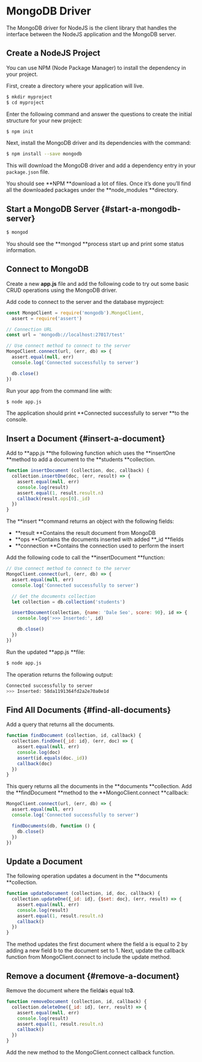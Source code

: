 # MongoDB Driver

The MongoDB driver for NodeJS is the client library that handles the interface between the NodeJS application and the MongoDB server.

## Create a NodeJS Project

You can use NPM \(Node Package Manager\) to install the dependency in your project.

First, create a directory where your application will live.

```bash
$ mkdir myproject
$ cd myproject
```

Enter the following command and answer the questions to create the initial structure for your new project:

```bash
$ npm init
```

Next, install the MongoDB driver and its dependencies with the command:

```bash
$ npm install --save mongodb
```

This will download the MongoDB driver and add a dependency entry in your `package.json` file.

You should see **NPM **download a lot of files. Once it’s done you’ll find all the downloaded packages under the **node\_modules **directory.

## Start a MongoDB Server {#start-a-mongodb-server}

```bash
$ mongod
```

You should see the **mongod **process start up and print some status information.

## Connect to MongoDB

Create a new **app.js** file and add the following code to try out some basic CRUD operations using the MongoDB driver.

Add code to connect to the server and the database myproject:

```js
const MongoClient = require('mongodb').MongoClient,
  assert = require('assert')

// Connection URL
const url = 'mongodb://localhost:27017/test'

// Use connect method to connect to the server
MongoClient.connect(url, (err, db) => {
  assert.equal(null, err)
  console.log('Connected successfully to server')

  db.close()
})
```

Run your app from the command line with:

```bash
$ node app.js
```

The application should print **Connected successfully to server **to the console.

## Insert a Document {#insert-a-document}

Add to **app.js **the following function which uses the **insertOne **method to add a document to the **students **collection.

```js
function insertDocument (collection, doc, callback) {
  collection.insertOne(doc, (err, result) => {
    assert.equal(null, err)
    console.log(result)
    assert.equal(1, result.result.n)
    callback(result.ops[0]._id)
  })
}
```

The **insert **command returns an object with the following fields:

* **result **Contains the result document from MongoDB
* **ops **Contains the documents inserted with added **\_id **fields
* **connection **Contains the connection used to perform the insert

Add the following code to call the **insertDocument **function:

```js
// Use connect method to connect to the server
MongoClient.connect(url, (err, db) => {
  assert.equal(null, err)
  console.log('Connected successfully to server')

  // Get the documents collection
  let collection = db.collection('students')

  insertDocument(collection, {name: 'Dale Seo', score: 90}, id => {
    console.log('>>> Inserted:', id)

    db.close()
  })
})
```

Run the updated **app.js **file:

```bash
$ node app.js
```

The operation returns the following output:

```bash
Connected successfully to server
>>> Inserted: 58da1191364fd2a2e70a0e1d
```

## Find All Documents {#find-all-documents}

Add a query that returns all the documents.

```js
function findDocument (collection, id, callback) {
  collection.findOne({_id: id}, (err, doc) => {
    assert.equal(null, err)
    console.log(doc)
    assert(id.equals(doc._id))
    callback(doc)
  })
}
```

This query returns all the documents in the **documents **collection. Add the **findDocument **method to the **MongoClient.connect **callback:

```js
MongoClient.connect(url, (err, db) => {
  assert.equal(null, err)
  console.log('Connected successfully to server')

  findDocuments(db, function () {
    db.close()
  })
})
```

## Update a Document

The following operation updates a document in the **documents **collection.

```js
function updateDocument (collection, id, doc, callback) {
  collection.updateOne({_id: id}, {$set: doc}, (err, result) => {
    assert.equal(null, err)
    console.log(result)
    assert.equal(1, result.result.n)
    callback()
  })
}
```

The method updates the first document where the field a is equal to 2 by adding a new field b to the document set to 1. Next, update the callback function from MongoClient.connect to include the update method.

## Remove a document {#remove-a-document}

Remove the document where the field**a**is equal to**3**.

```js
function removeDocument (collection, id, callback) {
  collection.deleteOne({_id: id}, (err, result) => {
    assert.equal(null, err)
    console.log(result)
    assert.equal(1, result.result.n)
    callback()
  })
}
```

Add the new method to the MongoClient.connect callback function.

```js

```



